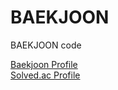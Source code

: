 # BAEKJOON
BAEKJOON code

[Baekjoon Profile](https://www.acmicpc.net/user/kimds5344)  
[Solved.ac Profile](https://solved.ac/profile/kimds5344)
